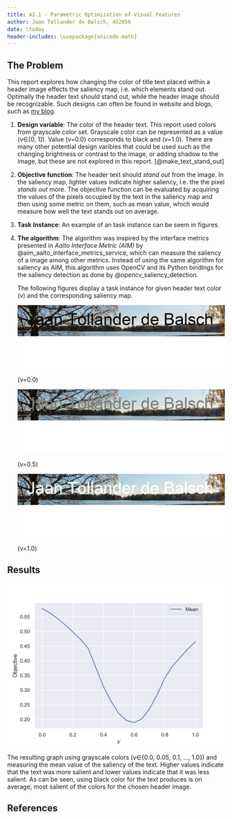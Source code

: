 ```yaml
---
title: A2.1 - Parametric Optimization of Visual Features
author: Jaan Tollander de Balsch, 452056
date: \today
header-includes: \usepackage{unicode-math}
---
```

## The Problem
This report explores how changing the color of  title text placed within a header image effects the saliency map, i.e. which elements stand out. Optimally the header text should stand out, while the header image should be recognizable. Such designs can often be found in website and blogs, such as [my blog](jaantollander.com).

1) **Design variable**: The color of the header text. This report used colors from grayscale color set. Grayscale color can be represented as a value \(v∈[0, 1]\). Value \(v=0.0\) corresponds to black and \(v=1.0\). There are many other potential design varibles that could be used such as the changing brightness or contrast to the image, or adding shadow to the image, but these are not explored in this report. [@make_text_stand_out]

2) **Objective function**: The header text should *stand out* from the image. In the saliency map, lighter values indicate higher saliency, i.e. the the pixel *stands out* more. The objective function can be evaluated by acquiring the values of the pixels occupied by the text in the saliency map and then using some metric on them, such as mean value, which would measure how well the text stands out on average.

3) **Task Instance**: An example of an task instance can be seem in figures.

4) **The algorithm**: The algorithm was inspired by the interface metrics presented in *Aalto Interface Metric (AIM)* by @aim_aalto_interface_metrics_service, which can measure the saliency of a image among other metrics. Instead of using the same algorithm for saliency as AIM, this algorithm uses OpenCV and its Python bindings for the saliency detection  as done by @opencv_saliency_detection.

    The following figures display a task instance for given header text color \(v\) and the corresponding saliency map.

    ![](figures/input_1.png)
    ![](figures/saliencyMap_1.png)

    \(v=0.0\)

    ![](figures/input_10.png)
    ![](figures/saliencyMap_10.png)

    \(v=0.5\)

    ![](figures/input_20.png)
    ![](figures/saliencyMap_20.png)

    \(v=1.0\)

## Results
![](figures/objective.png)

The resulting graph using grayscale colors \(v∈\{0.0, 0.05, 0.1, …, 1.0\}\) and measuring the mean value of the saliency of the text. Higher values indicate that the text was more salient and lower values indicate that it was less salient. As can be seen, using black color for the text produces is on average, most salient of the colors for the chosen header image.


## References
